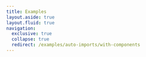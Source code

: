 ```yaml
---
title: Examples
layout.aside: true
layout.fluid: true
navigation:
  exclusive: true
  collapse: true
  redirect: /examples/auto-imports/with-components
---
```

